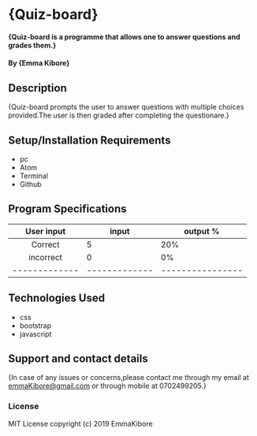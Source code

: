 # {Quiz-board}
#### {Quiz-board is a programme that allows one to answer questions and grades them.}
#### By **{Emma Kibore}**
## Description
{Quiz-board prompts the user to answer questions with multiple choices provided.The user is then graded after completing the questionare.}
## Setup/Installation Requirements
* pc
* Atom
* Terminal
* Github

## Program Specifications
|User input   |input        |  output  %     |
|:-----------:|-------------|----------------|
| Correct     |  5          |   20%          |
|incorrect    |  0          |   0%           |
|-------------|-------------|----------------|
## Technologies Used
* css
* bootstrap
* javascript
## Support and contact details
{In case of any issues or concerns,please contact me through my email at emmaKibore@gmail.com or through mobile at 0702499205.}
### License
MIT License
copyright (c) 2019 EmmaKibore
